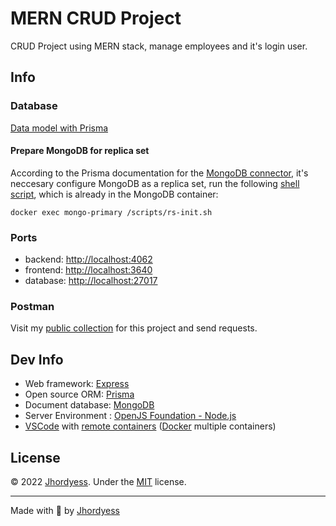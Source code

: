 # MERN CRUD Project

CRUD Project using MERN stack, manage employees and it's login user.

## Info

### Database

[Data model with Prisma](/backend/prisma/schema.prisma)

#### Prepare MongoDB for replica set

According to the Prisma documentation for the [MongoDB connector](https://www.prisma.io/docs/concepts/database-connectors/mongodb), it's neccesary configure MongoDB as a replica set, run the following [shell script](rs-init.sh), which is already in the MongoDB container:

`docker exec mongo-primary /scripts/rs-init.sh`

### Ports

- backend: <http://localhost:4062>
- frontend: <http://localhost:3640>
- database: <http://localhost:27017>

### Postman

Visit my [public collection](https://postman.com/jhordyess/workspace/mern-crud-project/documentation/20955361-9d0c8233-2917-4bc1-8aca-01a83f65ee26) for this project and send requests.

## Dev Info

- Web framework: [Express](http://expressjs.com/)
- Open source ORM: [Prisma](https://www.prisma.io/)
- Document database: [MongoDB](https://www.mongodb.com/)
- Server Environment : [OpenJS Foundation - Node.js](https://nodejs.org/)
- [VSCode](https://code.visualstudio.com/) with [remote containers](https://code.visualstudio.com/docs/remote/containers) ([Docker](https://www.docker.com/) multiple containers)

## License

© 2022 [Jhordyess](https://github.com/jhordyess). Under the [MIT](https://choosealicense.com/licenses/mit/) license.

---

Made with 💪 by [Jhordyess](https://www.jhordyess.com/)
